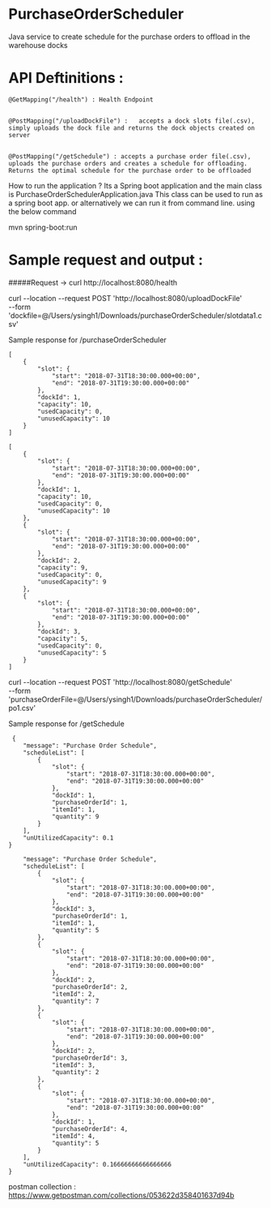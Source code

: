 # PurchaseOrderScheduler

Java service to create schedule for the purchase orders to offload in the warehouse docks


# API Deftinitions :

    @GetMapping("/health") : Health Endpoint
    

    @PostMapping("/uploadDockFile") :   accepts a dock slots file(.csv), simply uploads the dock file and returns the dock objects created on server
    
    
    @PostMapping("/getSchedule") : accepts a purchase order file(.csv), uploads the purchase orders and creates a schedule for offloading. Returns the optimal schedule for the purchase order to be offloaded 

How to run the application ?
Its a Spring boot application and the main class is PurchaseOrderSchedulerApplication.java This class can be used to run as a spring boot app. or alternatively we can run it from command line. using the below command

mvn spring-boot:run

# Sample request and output :

#####Request -> 
curl http://localhost:8080/health

curl --location --request POST 'http://localhost:8080/uploadDockFile' \
--form 'dockfile=@/Users/ysingh1/Downloads/purchaseOrderScheduler/slotdata1.csv'

Sample response for /purchaseOrderScheduler

```
[
    {
        "slot": {
            "start": "2018-07-31T18:30:00.000+00:00",
            "end": "2018-07-31T19:30:00.000+00:00"
        },
        "dockId": 1,
        "capacity": 10,
        "usedCapacity": 0,
        "unusedCapacity": 10
    }
]
```

```
[
    {
        "slot": {
            "start": "2018-07-31T18:30:00.000+00:00",
            "end": "2018-07-31T19:30:00.000+00:00"
        },
        "dockId": 1,
        "capacity": 10,
        "usedCapacity": 0,
        "unusedCapacity": 10
    },
    {
        "slot": {
            "start": "2018-07-31T18:30:00.000+00:00",
            "end": "2018-07-31T19:30:00.000+00:00"
        },
        "dockId": 2,
        "capacity": 9,
        "usedCapacity": 0,
        "unusedCapacity": 9
    },
    {
        "slot": {
            "start": "2018-07-31T18:30:00.000+00:00",
            "end": "2018-07-31T19:30:00.000+00:00"
        },
        "dockId": 3,
        "capacity": 5,
        "usedCapacity": 0,
        "unusedCapacity": 5
    }
]
```

curl --location --request POST 'http://localhost:8080/getSchedule' \
--form 'purchaseOrderFile=@/Users/ysingh1/Downloads/purchaseOrderScheduler/po1.csv'


Sample response for /getSchedule

```
 {
    "message": "Purchase Order Schedule",
    "scheduleList": [
        {
            "slot": {
                "start": "2018-07-31T18:30:00.000+00:00",
                "end": "2018-07-31T19:30:00.000+00:00"
            },
            "dockId": 1,
            "purchaseOrderId": 1,
            "itemId": 1,
            "quantity": 9
        }
    ],
    "unUtilizedCapacity": 0.1
}

```

```{
    "message": "Purchase Order Schedule",
    "scheduleList": [
        {
            "slot": {
                "start": "2018-07-31T18:30:00.000+00:00",
                "end": "2018-07-31T19:30:00.000+00:00"
            },
            "dockId": 3,
            "purchaseOrderId": 1,
            "itemId": 1,
            "quantity": 5
        },
        {
            "slot": {
                "start": "2018-07-31T18:30:00.000+00:00",
                "end": "2018-07-31T19:30:00.000+00:00"
            },
            "dockId": 2,
            "purchaseOrderId": 2,
            "itemId": 2,
            "quantity": 7
        },
        {
            "slot": {
                "start": "2018-07-31T18:30:00.000+00:00",
                "end": "2018-07-31T19:30:00.000+00:00"
            },
            "dockId": 2,
            "purchaseOrderId": 3,
            "itemId": 3,
            "quantity": 2
        },
        {
            "slot": {
                "start": "2018-07-31T18:30:00.000+00:00",
                "end": "2018-07-31T19:30:00.000+00:00"
            },
            "dockId": 1,
            "purchaseOrderId": 4,
            "itemId": 4,
            "quantity": 5
        }
    ],
    "unUtilizedCapacity": 0.16666666666666666
}
```

postman collection : https://www.getpostman.com/collections/053622d358401637d94b
